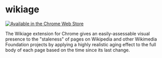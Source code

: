 # wikiage

[![Available in the Chrome Web Store](https://developer.chrome.com/webstore/images/ChromeWebStore_BadgeWBorder_v2_206x58.png)](https://chrome.google.com/webstore/detail/wikiage/npbeodmbdhcjdcgmcbeojnheoiplkkbc/)

The Wikiage extension for Chrome gives an easily-assessable visual presence to the "staleness" of pages on Wikipedia and other Wikimedia Foundation projects by applying a highly realistic aging effect to the full body of each page based on the time since its last change.